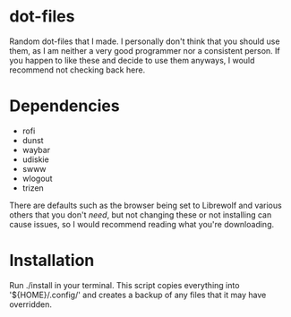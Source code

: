 # dot-files
Random dot-files that I made. I personally don't think that you should use them, as I am neither a very good programmer nor a consistent person.
If you happen to like these and decide to use them anyways, I would recommend not checking back here.

# Dependencies
* rofi
* dunst
* waybar
* udiskie
* swww
* wlogout
* trizen
  
There are defaults such as the browser being set to Librewolf and various others that you don't *need*, but not changing these or not installing can cause issues, so I would recommend reading what you're downloading.

# Installation
Run ./install in your terminal. This script copies everything into '${HOME}/.config/' and creates a backup of any files that it may have overridden.
